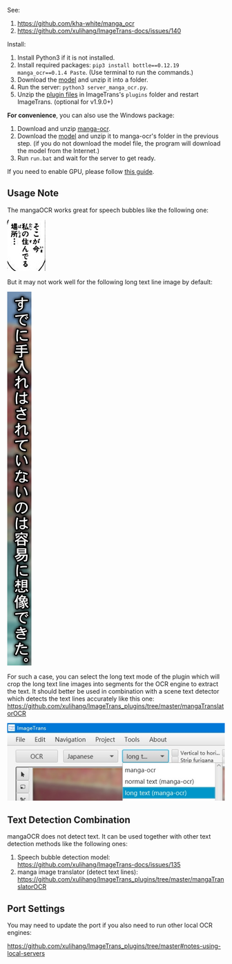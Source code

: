 See:

1. <https://github.com/kha-white/manga_ocr>
2. <https://github.com/xulihang/ImageTrans-docs/issues/140>

Install:

1. Install Python3 if it is not installed.
2. Install required packages: `pip3 install bottle==0.12.19 manga_ocr==0.1.4 Paste`. (Use terminal to run the commands.)
3. Download the [model](https://github.com/xulihang/ImageTrans_plugins/releases/download/plugins/manga-ocr-model.zip) and unzip it into a folder.
4. Run the server: `python3 server_manga_ocr.py`.
5. Unzip the [plugin files](https://github.com/xulihang/ImageTrans-docs/files/10887754/manga-ocr-plugin.zip) in ImageTrans's `plugins` folder and restart ImageTrans. (optional for v1.9.0+)

**For convenience**, you can also use the Windows package:

1. Download and unzip [manga-ocr](https://github.com/xulihang/ImageTrans_plugins/releases/download/plugins/manga-ocr.zip).
2. Download the [model](https://github.com/xulihang/ImageTrans_plugins/releases/download/plugins/manga-ocr-model.zip) and unzip it to manga-ocr's folder in the previous step. (if you do not download the model file, the program will download the model from the Internet.)
3. Run `run.bat` and wait for the server to get ready.

If you need to enable GPU, please follow [this guide](GPU.md).

## Usage Note

The mangaOCR works great for speech bubbles like the following one:

![normal](./normal.jpg)

But it may not work well for the following long text line image by default:

![long text](./long_text.jpg)

For such a case, you can select the long text mode of the plugin which will crop the long text line images into segments for the OCR engine to extract the text. It should better be used in combination with a scene text detector which detects the text lines accurately like this one: <https://github.com/xulihang/ImageTrans_plugins/tree/master/mangaTranslatorOCR>

![list](./list.jpg)

## Text Detection Combination

mangaOCR does not detect text. It can be used together with other text detection methods like the following ones:

1. Speech bubble detection model: <https://github.com/xulihang/ImageTrans-docs/issues/135>
2. manga image translator (detect text lines): <https://github.com/xulihang/ImageTrans_plugins/tree/master/mangaTranslatorOCR>

## Port Settings

You may need to update the port if you also need to run other local OCR engines:

<https://github.com/xulihang/ImageTrans_plugins/tree/master#notes-using-local-servers>

